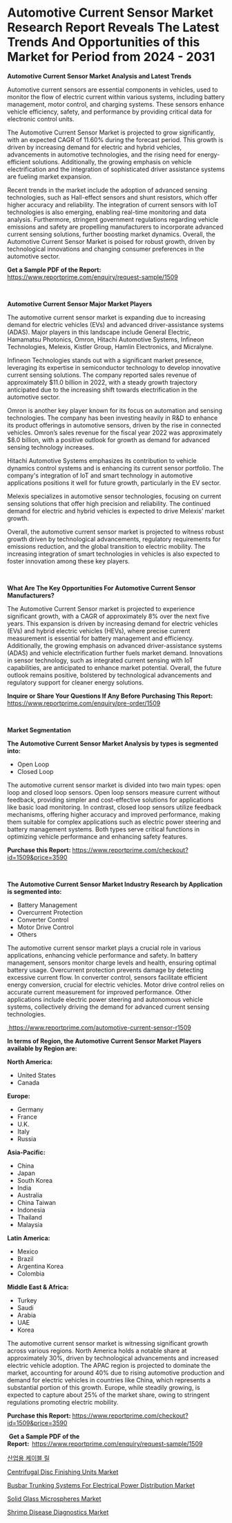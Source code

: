 <p><h1>Automotive Current Sensor Market Research Report Reveals The Latest Trends And Opportunities of this Market for Period from 2024 - 2031</h1></p><p><strong>Automotive Current Sensor Market Analysis and Latest Trends</strong></p>
<p><p>Automotive current sensors are essential components in vehicles, used to monitor the flow of electric current within various systems, including battery management, motor control, and charging systems. These sensors enhance vehicle efficiency, safety, and performance by providing critical data for electronic control units. </p><p>The Automotive Current Sensor Market is projected to grow significantly, with an expected CAGR of 11.60% during the forecast period. This growth is driven by increasing demand for electric and hybrid vehicles, advancements in automotive technologies, and the rising need for energy-efficient solutions. Additionally, the growing emphasis on vehicle electrification and the integration of sophisticated driver assistance systems are fueling market expansion.</p><p>Recent trends in the market include the adoption of advanced sensing technologies, such as Hall-effect sensors and shunt resistors, which offer higher accuracy and reliability. The integration of current sensors with IoT technologies is also emerging, enabling real-time monitoring and data analysis. Furthermore, stringent government regulations regarding vehicle emissions and safety are propelling manufacturers to incorporate advanced current sensing solutions, further boosting market dynamics. Overall, the Automotive Current Sensor Market is poised for robust growth, driven by technological innovations and changing consumer preferences in the automotive sector.</p></p>
<p><strong>Get a Sample PDF of the Report:&nbsp;</strong> <a href="https://www.reportprime.com/enquiry/request-sample/1509">https://www.reportprime.com/enquiry/request-sample/1509</a></p>
<p>&nbsp;</p>
<p><strong>Automotive Current Sensor Major Market Players</strong></p>
<p><p>The automotive current sensor market is expanding due to increasing demand for electric vehicles (EVs) and advanced driver-assistance systems (ADAS). Major players in this landscape include General Electric, Hamamatsu Photonics, Omron, Hitachi Automotive Systems, Infineon Technologies, Melexis, Kistler Group, Hamlin Electronics, and Micralyne.</p><p>Infineon Technologies stands out with a significant market presence, leveraging its expertise in semiconductor technology to develop innovative current sensing solutions. The company reported sales revenue of approximately $11.0 billion in 2022, with a steady growth trajectory anticipated due to the increasing shift towards electrification in the automotive sector.</p><p>Omron is another key player known for its focus on automation and sensing technologies. The company has been investing heavily in R&D to enhance its product offerings in automotive sensors, driven by the rise in connected vehicles. Omron’s sales revenue for the fiscal year 2022 was approximately $8.0 billion, with a positive outlook for growth as demand for advanced sensing technology increases.</p><p>Hitachi Automotive Systems emphasizes its contribution to vehicle dynamics control systems and is enhancing its current sensor portfolio. The company's integration of IoT and smart technology in automotive applications positions it well for future growth, particularly in the EV sector.</p><p>Melexis specializes in automotive sensor technologies, focusing on current sensing solutions that offer high precision and reliability. The continued demand for electric and hybrid vehicles is expected to drive Melexis’ market growth.</p><p>Overall, the automotive current sensor market is projected to witness robust growth driven by technological advancements, regulatory requirements for emissions reduction, and the global transition to electric mobility. The increasing integration of smart technologies in vehicles is also expected to foster innovation among these key players.</p></p>
<p>&nbsp;</p>
<p><strong>What Are The Key Opportunities For Automotive Current Sensor Manufacturers?</strong></p>
<p><p>The Automotive Current Sensor market is projected to experience significant growth, with a CAGR of approximately 8% over the next five years. This expansion is driven by increasing demand for electric vehicles (EVs) and hybrid electric vehicles (HEVs), where precise current measurement is essential for battery management and efficiency. Additionally, the growing emphasis on advanced driver-assistance systems (ADAS) and vehicle electrification further fuels market demand. Innovations in sensor technology, such as integrated current sensing with IoT capabilities, are anticipated to enhance market potential. Overall, the future outlook remains positive, bolstered by technological advancements and regulatory support for cleaner energy solutions.</p></p>
<p><strong>Inquire or Share Your Questions If Any Before Purchasing This Report:</strong> <a href="https://www.reportprime.com/enquiry/pre-order/1509">https://www.reportprime.com/enquiry/pre-order/1509</a></p>
<p>&nbsp;</p>
<p><strong>Market Segmentation</strong></p>
<p><strong>The Automotive Current Sensor Market Analysis by types is segmented into:</strong></p>
<p><ul><li>Open Loop</li><li>Closed Loop</li></ul></p>
<p><p>The automotive current sensor market is divided into two main types: open loop and closed loop sensors. Open loop sensors measure current without feedback, providing simpler and cost-effective solutions for applications like basic load monitoring. In contrast, closed loop sensors utilize feedback mechanisms, offering higher accuracy and improved performance, making them suitable for complex applications such as electric power steering and battery management systems. Both types serve critical functions in optimizing vehicle performance and enhancing safety features.</p></p>
<p><strong>Purchase this Report:&nbsp;</strong><a href="https://www.reportprime.com/checkout?id=1509&price=3590">https://www.reportprime.com/checkout?id=1509&price=3590</a></p>
<p>&nbsp;</p>
<p><strong>The Automotive Current Sensor Market Industry Research by Application is segmented into:</strong></p>
<p><ul><li>Battery Management</li><li>Overcurrent Protection</li><li>Converter Control</li><li>Motor Drive Control</li><li>Others</li></ul></p>
<p><p>The automotive current sensor market plays a crucial role in various applications, enhancing vehicle performance and safety. In battery management, sensors monitor charge levels and health, ensuring optimal battery usage. Overcurrent protection prevents damage by detecting excessive current flow. In converter control, sensors facilitate efficient energy conversion, crucial for electric vehicles. Motor drive control relies on accurate current measurement for improved performance. Other applications include electric power steering and autonomous vehicle systems, collectively driving the demand for advanced current sensing technologies.</p></p>
<p><a href="https://www.reportprime.com/automotive-current-sensor-r1509">&nbsp;https://www.reportprime.com/automotive-current-sensor-r1509</a></p>
<p><strong>In terms of Region, the Automotive Current Sensor Market Players available by Region are:</strong></p>
<p>
    <p> <strong> North America: </strong>
        <ul>
            <li>United States</li>
            <li>Canada</li>
        </ul>
        </p> 
    <p> <strong> Europe: </strong>
        <ul>
            <li>Germany</li>
            <li>France</li>
            <li>U.K.</li>
            <li>Italy</li>
            <li>Russia</li>
        </ul>
        </p> 
    <p> <strong> Asia-Pacific: </strong>
        <ul>
            <li>China</li>
            <li>Japan</li>
            <li>South Korea</li>
            <li>India</li>
            <li>Australia</li>
            <li>China Taiwan</li>
            <li>Indonesia</li>
            <li>Thailand</li>
            <li>Malaysia</li>
        </ul>
        </p> 
    <p> <strong> Latin America: </strong>
        <ul>
            <li>Mexico</li>
            <li>Brazil</li>
            <li>Argentina Korea</li>
            <li>Colombia</li>
        </ul>
        </p> 
    <p> <strong> Middle East & Africa: </strong>
        <ul>
            <li>Turkey</li>
            <li>Saudi</li>
            <li>Arabia</li>
            <li>UAE</li>
            <li>Korea</li>
        </ul>
    </p>
    </p>
<p><p>The automotive current sensor market is witnessing significant growth across various regions. North America holds a notable share at approximately 30%, driven by technological advancements and increased electric vehicle adoption. The APAC region is projected to dominate the market, accounting for around 40% due to rising automotive production and demand for electric vehicles in countries like China, which represents a substantial portion of this growth. Europe, while steadily growing, is expected to capture about 25% of the market share, owing to stringent regulations promoting electric mobility.</p></p>
<p><strong>Purchase this Report: </strong><a href="https://www.reportprime.com/checkout?id=1509&price=3590">https://www.reportprime.com/checkout?id=1509&price=3590</a></p>
<p>&nbsp;<strong>Get a Sample PDF of the Report:&nbsp;&nbsp;</strong><a href="https://www.reportprime.com/enquiry/request-sample/1509">https://www.reportprime.com/enquiry/request-sample/1509</a></p>
<p><strong></strong></p>
<p><p><a href="https://medium.com/@macking460/%EA%B8%80%EB%A1%9C%EB%B2%8C-%EC%82%B0%EC%97%85%EC%9A%A9-%EC%BC%80%EC%9D%B4%EB%B8%94-%EB%A6%B4-%EC%82%B0%EC%97%85-%EB%B6%84%EC%84%9D-%EC%A0%90%EC%9C%A0%EC%9C%A8-%EC%84%B1%EC%9E%A5-%EB%8F%99%ED%96%A5-%EB%B0%8F-2024%EB%85%84%EB%B6%80%ED%84%B0-2031%EB%85%84%EA%B9%8C%EC%A7%80%EC%9D%98-%EC%98%88%EC%B8%A1-522fb0f54fe2">산업용 케이블 릴</a></p><p><a href="https://issuu.com/reportprime-2/docs/centrifugal-disc-finishing-units-ma_638be3b16d6731">Centrifugal Disc Finishing Units Market</a></p><p><a href="https://issuu.com/reportprime-2/docs/busbar-trunking-systems-for-electri_a250518fcb9358">Busbar Trunking Systems For Electrical Power Distribution Market</a></p><p><a href="https://www.linkedin.com/pulse/solid-glass-microspheres-market-global-share-ranking-pxxue?trackingId=bNSVts8wR2%2BqlPzxTqRBdQ%3D%3D">Solid Glass Microspheres Market</a></p><p><a href="https://medium.com/@mdmasty/strategic-market-insights-navigating-the-global-shrimp-disease-diagnostics-market-landscape-eb98674df72e">Shrimp Disease Diagnostics Market</a></p></p>
